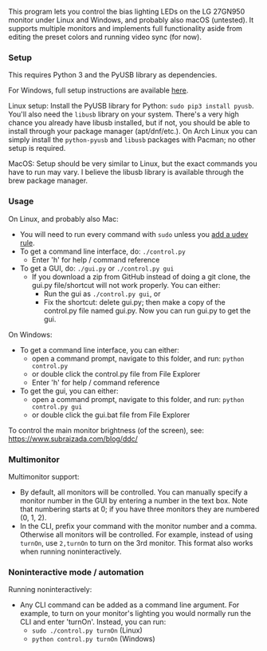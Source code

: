 This program lets you control the bias lighting LEDs on the LG 27GN950 monitor under Linux and Windows, and probably also macOS (untested). It supports multiple monitors and implements full functionality aside from editing the preset colors and running video sync (for now).


### Setup

This requires Python 3 and the PyUSB library as dependencies.

For Windows, full setup instructions are available [here](https://github.com/subraizada3/27gn950controller/blob/master/docs/windows-setup.md).

Linux setup: Install the PyUSB library for Python: `sudo pip3 install pyusb`. You'll also need the `libusb` library on your system. There's a very high chance you already have libusb installed, but if not, you should be able to install through your package manager (apt/dnf/etc.). On Arch Linux you can simply install the `python-pyusb` and `libusb` packages with Pacman; no other setup is required.

MacOS: Setup should be very similar to Linux, but the exact commands you have to run may vary. I believe the libusb library is available through the brew package manager.

### Usage

On Linux, and probably also Mac:
- You will need to run every command with `sudo` unless you [add a udev rule](https://github.com/subraizada3/27gn950controller/blob/master/docs/udev-setup.md).
- To get a command line interface, do: `./control.py`
  - Enter 'h' for help / command reference
- To get a GUI, do: `./gui.py` or `./control.py gui`
  - If you download a zip from GitHub instead of doing a git clone, the gui.py file/shortcut will not work properly. You can either:
    - Run the gui as `./control.py gui`, or
    - Fix the shortcut: delete gui.py; then make a copy of the control.py file named gui.py. Now you can run gui.py to get the gui.

On Windows:
- To get a command line interface, you can either:
  - open a command prompt, navigate to this folder, and run: `python control.py`
  - or double click the control.py file from File Explorer
  - Enter 'h' for help / command reference
- To get the gui, you can either:
  - open a command prompt, navigate to this folder, and run: `python control.py gui`
  - or double click the gui.bat file from File Explorer

To control the main monitor brightness (of the screen), see:
  https://www.subraizada.com/blog/ddc/

### Multimonitor

Multimonitor support:
- By default, all monitors will be controlled. You can manually specify a monitor number in the GUI by entering a number in the text box. Note that numbering starts at 0; if you have three monitors they are numbered (0, 1, 2).
- In the CLI, prefix your command with the monitor number and a comma. Otherwise all monitors will be controlled. For example, instead of using `turnOn`, use `2,turnOn` to turn on the 3rd monitor. This format also works when running noninteractively.

### Noninteractive mode / automation

Running noninteractively:
- Any CLI command can be added as a command line argument. For example, to turn on your monitor's lighting you would normally run the CLI and enter 'turnOn'. Instead, you can run:
  - `sudo ./control.py turnOn` (Linux)
  - `python control.py turnOn` (Windows)
